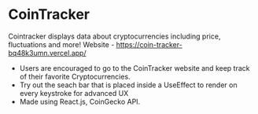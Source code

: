 # CoinTracker
Cointracker displays data about cryptocurrencies including price, fluctuations and more!
Website - https://coin-tracker-bq48k3umn.vercel.app/ 
- Users are encouraged to go to the CoinTracker website and keep track of their favorite Cryptocurrencies.
- Try out the seach bar that is placed inside a UseEffect to render on every keystroke for advanced UX
- Made using React.js, CoinGecko API.
